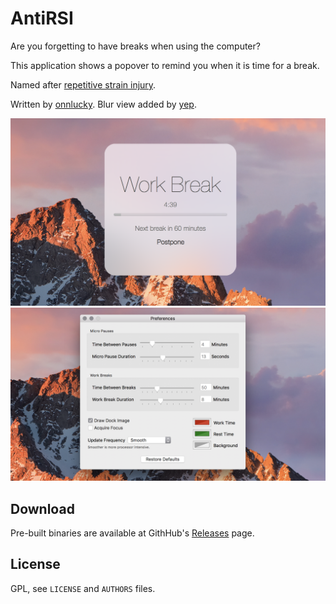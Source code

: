 # AntiRSI

Are you forgetting to have breaks when using the computer?

This application shows a popover to remind you when it is time for a break.

Named after [repetitive strain injury](https://en.wikipedia.org/wiki/Repetitive_strain_injury).

Written by [onnlucky](https://github.com/onnlucky/AntiRSI). Blur view added by [yep](https://github.com/yep/AntiRSI).

![Anti RSI screenshot](https://github.com/yep/AntiRSI/raw/master/Anti-RSI-Screenshot.png "AntiRSI Screenshot")
![Anti RSI settings](https://github.com/yep/AntiRSI/raw/master/Anti-RSI-Screenshot2.png "AntiRSI Settings")

## Download

Pre-built binaries are available at GithHub's [Releases](https://github.com/yep/AntiRSI/releases) page.

## License

GPL, see `LICENSE` and `AUTHORS` files.

